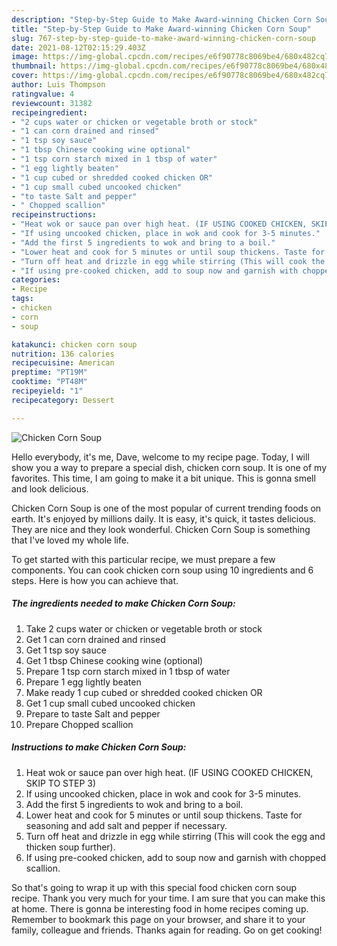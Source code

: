 ```yaml
---
description: "Step-by-Step Guide to Make Award-winning Chicken Corn Soup"
title: "Step-by-Step Guide to Make Award-winning Chicken Corn Soup"
slug: 767-step-by-step-guide-to-make-award-winning-chicken-corn-soup
date: 2021-08-12T02:15:29.403Z
image: https://img-global.cpcdn.com/recipes/e6f90778c8069be4/680x482cq70/chicken-corn-soup-recipe-main-photo.jpg
thumbnail: https://img-global.cpcdn.com/recipes/e6f90778c8069be4/680x482cq70/chicken-corn-soup-recipe-main-photo.jpg
cover: https://img-global.cpcdn.com/recipes/e6f90778c8069be4/680x482cq70/chicken-corn-soup-recipe-main-photo.jpg
author: Luis Thompson
ratingvalue: 4
reviewcount: 31382
recipeingredient:
- "2 cups water or chicken or vegetable broth or stock"
- "1 can corn drained and rinsed"
- "1 tsp soy sauce"
- "1 tbsp Chinese cooking wine optional"
- "1 tsp corn starch mixed in 1 tbsp of water"
- "1 egg lightly beaten"
- "1 cup cubed or shredded cooked chicken OR"
- "1 cup small cubed uncooked chicken"
- "to taste Salt and pepper"
- " Chopped scallion"
recipeinstructions:
- "Heat wok or sauce pan over high heat. (IF USING COOKED CHICKEN, SKIP TO STEP 3)"
- "If using uncooked chicken, place in wok and cook for 3-5 minutes."
- "Add the first 5 ingredients to wok and bring to a boil."
- "Lower heat and cook for 5 minutes or until soup thickens. Taste for seasoning and add salt and pepper if necessary."
- "Turn off heat and drizzle in egg while stirring (This will cook the egg and thicken soup further)."
- "If using pre-cooked chicken, add to soup now and garnish with chopped scallion."
categories:
- Recipe
tags:
- chicken
- corn
- soup

katakunci: chicken corn soup 
nutrition: 136 calories
recipecuisine: American
preptime: "PT19M"
cooktime: "PT48M"
recipeyield: "1"
recipecategory: Dessert

---
```



![Chicken Corn Soup](https://img-global.cpcdn.com/recipes/e6f90778c8069be4/680x482cq70/chicken-corn-soup-recipe-main-photo.jpg)

Hello everybody, it's me, Dave, welcome to my recipe page. Today, I will show you a way to prepare a special dish, chicken corn soup. It is one of my favorites. This time, I am going to make it a bit unique. This is gonna smell and look delicious.

Chicken Corn Soup is one of the most popular of current trending foods on earth. It's enjoyed by millions daily. It is easy, it's quick, it tastes delicious. They are nice and they look wonderful. Chicken Corn Soup is something that I've loved my whole life.




To get started with this particular recipe, we must prepare a few components. You can cook chicken corn soup using 10 ingredients and 6 steps. Here is how you can achieve that.

<!--inarticleads1-->

##### The ingredients needed to make Chicken Corn Soup:

1. Take 2 cups water or chicken or vegetable broth or stock
1. Get 1 can corn drained and rinsed
1. Get 1 tsp soy sauce
1. Get 1 tbsp Chinese cooking wine (optional)
1. Prepare 1 tsp corn starch mixed in 1 tbsp of water
1. Prepare 1 egg lightly beaten
1. Make ready 1 cup cubed or shredded cooked chicken OR
1. Get 1 cup small cubed uncooked chicken
1. Prepare to taste Salt and pepper
1. Prepare  Chopped scallion




<!--inarticleads2-->

##### Instructions to make Chicken Corn Soup:

1. Heat wok or sauce pan over high heat. (IF USING COOKED CHICKEN, SKIP TO STEP 3)
1. If using uncooked chicken, place in wok and cook for 3-5 minutes.
1. Add the first 5 ingredients to wok and bring to a boil.
1. Lower heat and cook for 5 minutes or until soup thickens. Taste for seasoning and add salt and pepper if necessary.
1. Turn off heat and drizzle in egg while stirring (This will cook the egg and thicken soup further).
1. If using pre-cooked chicken, add to soup now and garnish with chopped scallion.




So that's going to wrap it up with this special food chicken corn soup recipe. Thank you very much for your time. I am sure that you can make this at home. There is gonna be interesting food in home recipes coming up. Remember to bookmark this page on your browser, and share it to your family, colleague and friends. Thanks again for reading. Go on get cooking!
